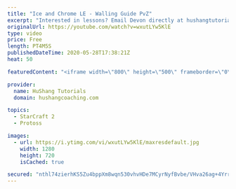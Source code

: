 ```yaml
---
title: "Ice and Chrome LE - Walling Guide PvZ"
excerpt: "Interested in lessons? Email Devon directly at hushangtutorials@outlook.com ------------------------------------------------------------------------------------------------------- Want to support HuShang Tutorials directly? Patreon is a website where you can contribute a monthly donation that will help"
originalUrl: https://youtube.com/watch?v=wxutLYw5KlE
type: video
price: Free
length: PT4M5S
publishedDateTime: 2020-05-28T17:38:21Z
heat: 50

featuredContent: "<iframe width=\"800\" height=\"500\" frameborder=\"0\" src=\"https://www.youtube.com/embed/wxutLYw5KlE\" allow=\"accelerometer; autoplay; encrypted-media; gyroscope; picture-in-picture\" allowfullscreen></iframe>"

provider:
  name: HuShang Tutorials
  domain: hushangcoaching.com

topics:
  - StarCraft 2
  - Protoss

images:
  - url: https://i.ytimg.com/vi/wxutLYw5KlE/maxresdefault.jpg
    width: 1280
    height: 720
    isCached: true

secured: "nthl74zierhKS5Zu4bppXm8wqn530vhvHDe7MCyrNyfBvbe/VHva26ag+4Yrr6n2yeUsqvGvq2r0AIX1f4LCRel3LN2HyEW0IlFjPn0q+lhBEBu62GUl3mYJF58nf/gB2WGu0kCOsRzPS7e1G+pdHecpzQFmIFARRrhNSvmh/Q44bNrM1mSJOi9+DCZWYqG74+//QjGP1YKJT7xgYlzCxX1SKrlyZTUdP+a6RjJ12cbkPOfPnJlqA5qFpKlC0/FldmJ6FoP6MW11/eqAc/d75leaudpacRKTZussGH/T9QQKmhCG0Aef9LHR0Ux5Y8XeGhHTKqokUCUjUOwXpCpFJwmJwx1r+vC3nPoUGFXIeAE7+KHyjcZiNqRH1XH2/dqLygLJRakL6bkkPLu5Ve0t+vDJbV9q/jftrWthozL2as0=;Ojd2rmuaMtBjV2mo1d4UtA=="
---
```


